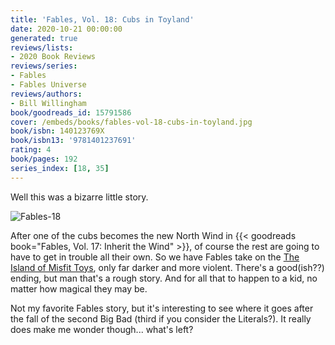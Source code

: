 ```yaml
---
title: 'Fables, Vol. 18: Cubs in Toyland'
date: 2020-10-21 00:00:00
generated: true
reviews/lists:
- 2020 Book Reviews
reviews/series:
- Fables
- Fables Universe
reviews/authors:
- Bill Willingham
book/goodreads_id: 15791586
cover: /embeds/books/fables-vol-18-cubs-in-toyland.jpg
book/isbn: 140123769X
book/isbn13: '9781401237691'
rating: 4
book/pages: 192
series_index: [18, 35]
---
```

Well this was a bizarre little story.  

![Fables-18](/embeds/books/attachments/fables-18.jpg)  

<!--more-->

After one of the cubs becomes the new North Wind in {{< goodreads book="Fables, Vol. 17: Inherit the Wind" >}}, of course the rest are going to have to get in trouble all their own. So we have Fables take on the [The Island of Misfit Toys](https://www.youtube.com/watch?v=Gr6GbKciNCY), only far darker and more violent. There's a good(ish??) ending, but man that's a rough story. And for all that to happen to a kid, no matter how magical they may be.  

Not my favorite Fables story, but it's interesting to see where it goes after the fall of the second Big Bad (third if you consider the Literals?). It really does make me wonder though... what's left?